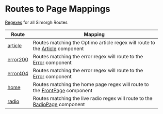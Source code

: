 # Routes to Page Mappings

[Regexes](regex/utils/index.js) for all Simorgh Routes

| Route                         | Mapping                                                                                                    |
| ----------------------------- | ---------------------------------------------------------------------------------------------------------- |
| [article](article/index.js)   | Routes matching the Optimo article regex will route to the [Article](../pages/Article/index.jsx) component |
| [error200](error200/index.js) | Routes matching the error regex will route to the [Error](../pages/Error/index.jsx) component              |
| [error404](error404/index.js) | Routes matching the error regex will route to the [Error](../pages/Error/index.jsx) component              |
| [home](home/index.js)         | Routes matching the home page regex will route to the [FrontPage](../pages/FrontPage/index.jsx) component  |
| [radio](radio/index.js)       | Routes matching the live radio regex will route to the [RadioPage](../pages/RadioPage/index.jsx) component |
